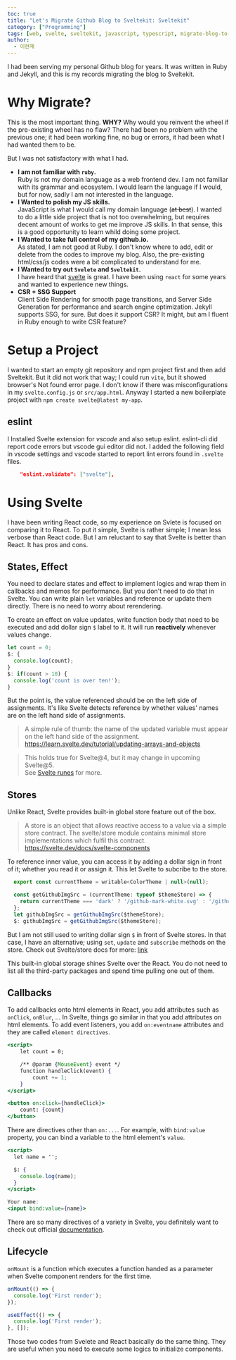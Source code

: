 ```yaml
---
toc: true
title: "Let's Migrate Github Blog to Sveltekit: Sveltekit"
category: ["Programming"]
tags: [web, svelte, sveltekit, javascript, typescript, migrate-blog-to-sveltekit]
author:
  - 이현재
---
```


I had been serving my personal Github blog for years.
It was written in Ruby and Jekyll,
and this is my records migrating the blog to Sveltekit.

# Why Migrate?
This is the most important thing. **WHY?**
Why would you reinvent the wheel if the pre-existing
wheel has no flaw?
There had been no problem with the previous one;
it had been working fine, no bug or errors,
it had been what I had wanted them to be.

But I was not satisfactory with what I had.

- **I am not familiar with `ruby`.**<br>
  Ruby is not my domain language as a web frontend dev. I am not familiar with its grammar and ecosystem. I would learn the language if I would, but for now, sadly I am not interested in the language.
- **I Wanted to polish my JS skills.**<br>
  JavaScript is what I would call my domain language (~~at best~~). I wanted to do a little side project that is not too overwhelming, but requires decent amount of works to get me improve JS skills.
  In that sense, this is a good opportunity to learn whild doing some project.
- **I Wanted to take full control of my github.io.**<br>
  As stated, I am not good at Ruby. I don't know where to add, edit or delete from the codes to improve my blog. Also, the pre-existing html/css/js codes were a bit complicated to understand for me.
- **I Wanted to try out `Svelete` and `Sveltekit`.**<br>
  I have heard that [svelte][svelte] is great. I have been using `react` for some years and wanted to experience new things.
- **CSR + SSG Support**<br>
  Client Side Rendering for smooth page transitions, and Server Side Generation for performance and search engine optimization. Jekyll supports SSG, for sure. But does it support CSR? It might, but am I fluent in Ruby enough to write CSR feature?

# Setup a Project
I wanted to start an empty git repository and npm project first and then add Sveltekit. But it did not work that way; I could run `vite`, but it showed browser's Not found error page. I don't know if there was misconfigurations in my `svelte.config.js` or `src/app.html`. Anyway I started a new boilerplate project with `npm create svelte@latest my-app`.

## eslint
I Installed Svelte extension for *vscode* and also setup eslint. eslint-cli did report code errors but vscode gui editor did not. I added the following field in vscode settings and vscode started to report lint errors found in `.svelte` files.
```json
    "eslint.validate": ["svelte"],
```

# Using Svelte
I have been writing React code, so my experience on Svlete
is focused on comparing it to React.
To put it simple, Svelte is rather simple;
I mean less verbose than React code.
But I am reluctant to say that
Svelte is better than React.
It has pros and cons.

## States, Effect
You need to declare states and effect to implement logics
and wrap them in callbacks and memos for performance.
But you don't need to do that in Svelte.
You can write plain `let` variables and reference or
update them directly.
There is no need to worry about rerendering.

To create an effect on value updates,
write function body that need to be executed and
add dollar sign `$` label to it.
It will run **reactively** whenever values change.

```jsx
let count = 0;
$: {
  console.log(count);
}
$: if(count > 10) {
  console.log('count is over ten!');
}
```

But the point is, the value referenced should be
on the left side of assignments.
It's like Svelte detects reference by
whether values' names are on the left hand side of assignments.

> A simple rule of thumb: the name of the updated variable must appear on the left hand side of the assignment.<br>
> https://learn.svelte.dev/tutorial/updating-arrays-and-objects

> This holds true for Svelte@4,
> but it may change in upcoming Svelte@5.<br>
> See [Svelte runes][svelte-rune] for more.

## Stores
Unlike React, Svelte provides built-in global store feature out of the box.

> A store is an object that allows reactive access to a value via a simple store contract.
> The svelte/store module contains minimal store implementations which fulfil this contract.<br>
> https://svelte.dev/docs/svelte-components

To reference inner value, you can access it by adding a dollar sign in front of it;
whether you read it or assign it. This let Svelte to subcribe to the store.


```jsx
  export const currentTheme = writable<ColorTheme | null>(null);

  const getGithubImgSrc = (currentTheme: typeof $themeStore) => {
    return currentTheme === 'dark' ? '/github-mark-white.svg' : '/github-mark.svg';
  };
  let githubImgSrc = getGithubImgSrc($themeStore);
  $: githubImgSrc = getGithubImgSrc($themeStore);
```

But I am not still used to writing dollar sign `$` in front of Svelte stores.
In that case, I have an alternative; using `set`, `update` and `subscribe` methods on the store.
Check out Svelte/store docs for more: [link](https://svelte.dev/docs/svelte-store)

This built-in global storage shines Svelte over the React.
You do not need to list all the third-party packages and spend time pulling one out of them.

## Callbacks
To add callbacks onto html elements in React, you add attributes such as `onClick`, `onBlur`, ...
In Svelte, things go similar in that you add attributes on html elements.
To add event listeners, you add `on:eventname` attributes and they are called `element directives`.

```jsx
<script>
	let count = 0;

	/** @param {MouseEvent} event */
	function handleClick(event) {
		count += 1;
	}
</script>

<button on:click={handleClick}>
	count: {count}
</button>
```

There are directives other than `on:...`. For example, with `bind:value` property,
you can bind a variable to the html element's `value`.

```jsx
<script>
  let name = '';

  $: {
    console.log(name);
  }
</script>

Your name:
<input bind:value={name}>
```

There are so many directives of a variety in Svelte,
you definitely want to check out official [documentation][svelte-element-directive].

## Lifecycle
`onMount` is a function which executes a function handed as a parameter
when Svelte component renders for the first time.

```jsx
onMount(() => {
  console.log('First render');
});

useEffect(() => {
  console.log('First render');
}, []);
```

Those two codes from Svelete and React basically do the same thing.
They are useful when you need to execute some logics to initialize components.

[svelte]: https://svelte.dev/
[jekyll]: https://jekyllrb.com/
[svelte-rune]: https://svelte.dev/blog/runes
[svelte-element-directive]: https://svelte.dev/docs/element-directives
